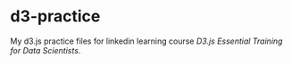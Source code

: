 # d3-practice

My d3.js practice files for linkedin learning course *D3.js Essential Training for Data Scientists*.
